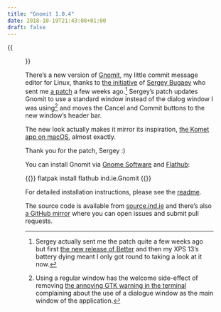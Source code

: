 ```yaml
---
title: "Gnomit 1.0.4"
date: 2018-10-19T21:43:08+01:00
draft: false
---
```


{{<figure src="gnomit.png" alt="Gnomit’s git message composition window showing the new look with a standard window that contains the Cancel and Commit buttons." caption="Gnomit’s new look">}}

There’s a new version of [Gnomit](https://flathub.org/apps/details/ind.ie.Gnomit), my little commit message editor for Linux, thanks to [the initiative](https://mastodon.technology/@bugaevc/100737595071420219) of [Sergey Bugaev](https://mastodon.technology/@bugaevc) who sent me [a patch](https://gitlab.gnome.org/snippets/341) a few weeks ago.[^1] Sergey’s patch updates Gnomit to use a standard window instead of the dialog window I was using[^2]  and moves the Cancel and Commit buttons to the new window’s header bar.

The new look actually makes it mirror its inspiration, [the Komet app on macOS](https://github.com/zorgiepoo/Komet), almost exactly.

Thank you for the patch, Sergey :)

You can install Gnomit via [Gnome Software](https://wiki.gnome.org/Apps/Software) and [Flathub](https://flathub.org/apps/details/ind.ie.Gnomit):

{{<highlight bash>}}
flatpak install flathub ind.ie.Gnomit
{{</highlight>}}

For detailed installation instructions, please see the [readme](https://source.ind.ie/gnome/gnomit/gjs/blob/master/README.md).

The source code is available from [source.ind.ie](ttps://source.ind.ie/gnome/gnomit) and there’s also [a GitHub mirror](https://github.com/indie-mirror/gnomit) where you can open issues and submit pull requests.

[^1]: Sergey actually sent me the patch quite a few weeks ago but first [the new release of Better](http://localhost:1313/2018/09/25/better-blocker-thank-you-for-our-best-week-yet/) and then my XPS 13’s battery dying meant I only got round to taking a look at it now.

[^2]: Using a regular window has the welcome side-effect of removing [the annoying GTK warning in the terminal](https://source.ind.ie/gnome/gnomit/gjs/issues/25) complaining about the use of a dialogue window as the main window of the application.